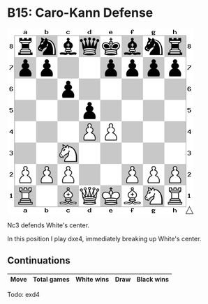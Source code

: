 # B15: Caro-Kann Defense

![Position](position.png)

Nc3 defends White's center.

In this position I play dxe4, immediately breaking up White's center.

## Continuations

Move                  | Total games | White wins | Draw | Black wins
----------------------|-------------|------------|------|-----------

Todo: exd4
